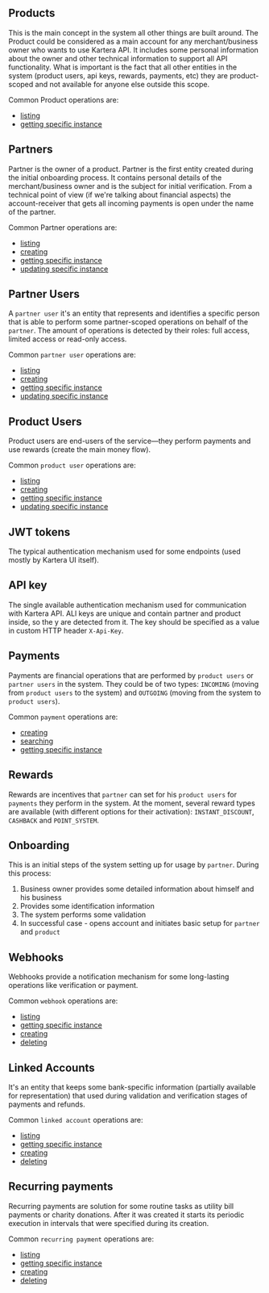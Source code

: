 ## Products

This is the main concept in the system all other things are built around. The Product could be 
considered as a main account for any merchant/business owner who wants to use Kartera API. It
includes some personal information about the owner and other technical information to support
all API functionality. What is important is the fact that all other entities in the system 
(product users, api keys, rewards, payments, etc) they are product-scoped and not available for
anyone else outside this scope.

Common Product operations are:

- [listing](open-api.md#get-v1products)
- [getting specific instance](open-api.md#get-v1productsid)

## Partners

Partner is the owner of a product. Partner is the first entity created during the initial onboarding process.
It contains personal details of the merchant/business owner and is the subject for initial verification.
From a technical point of view (if we're talking about financial aspects) the account-receiver that gets
all incoming payments is open under the name of the partner.  


Common Partner operations are:

- [listing](open-api.md#get-v1partners)
- [creating](open-api.md#post-v1partners)
- [getting specific instance](open-api.md#get-v1partnersid)
- [updating specific instance](open-api.md#patch-v1partnersid)

## Partner Users

A `partner user` it's an entity that represents and identifies a specific person that is able to perform some
partner-scoped operations on behalf of the `partner`. The amount of operations is detected by their roles: full access,
limited access or read-only access.


Common `partner user` operations are:

- [listing](open-api.md#get-v1partner_users)
- [creating](open-api.md#post-v1partner_users)
- [getting specific instance](open-api.md#get-v1partner_usersid)
- [updating specific instance](open-api.md#patch-v1partner_usersid)

## Product Users

Product users are end-users of the service—they perform payments and use rewards (create the main money flow).

Common `product user` operations are:

- [listing](open-api.md#get-v1partners)
- [creating](open-api.md#post-v1partners)
- [getting specific instance](open-api.md#get-v1partnersid)
- [updating specific instance](open-api.md#patch-v1partnersid)

## JWT tokens

The typical authentication mechanism used for some endpoints (used mostly by Kartera UI itself).

## API key

The single available authentication mechanism used for communication with Kartera API. 
ALl keys are unique and contain partner and product inside, so the y are detected from it.
The key should be specified as a value in custom HTTP header `X-Api-Key`.

## Payments

Payments are financial operations that are performed by `product users` or `partner users` in the system.
They could be of two types: `INCOMING` (moving from `product users` to the system) and `OUTGOING` (moving
from the system to `product users`).

Common `payment` operations are:

- [creating](open-api.md#post-v1payments)
- [searching](open-api.md#post-v1paymentssearch)
- [getting specific instance](open-api.md#get-v1paymentsid)

## Rewards

Rewards are incentives that `partner` can set for his `product users` for `payments` they perform in the system.
At the moment, several reward types are available (with different options for their activation): `INSTANT_DISCOUNT`,
`CASHBACK` and `POINT_SYSTEM`.

## Onboarding

This is an initial steps of the system setting up for usage by `partner`. During this process:

1. Business owner provides some detailed information about himself and his business
2. Provides some identification information
3. The system performs some validation
4. In successful case - opens account and initiates basic setup for `partner` and `product`

## Webhooks

Webhooks provide a notification mechanism for some long-lasting operations like verification or payment.

Common `webhook` operations are:

- [listing](open-api.md#get-v1webhooks)
- [getting specific instance](open-api.md#get-v1webhooksid)
- [creating](open-api.md#post-v1webhooks)
- [deleting](open-api.md#delete-v1webhooksid)


## Linked Accounts

It's an entity that keeps some bank-specific information (partially available for representation) that used 
during validation and verification stages of payments and refunds.

Common `linked account` operations are:

- [listing](open-api.md#get-v1linked_accounts)
- [getting specific instance](open-api.md#get-v1linked_accountsid)
- [creating](open-api.md#post-v1linked_accounts)
- [deleting](open-api.md#delete-v1linked_accountsid)
  
 
## Recurring payments

Recurring payments are solution for some routine tasks as utility bill payments or charity donations.
After it was created it starts its periodic execution in intervals that were specified during its creation. 

Common `recurring payment` operations are:

- [listing](open-api.md#get-v1recurring_payments)
- [getting specific instance](open-api.md#get-v1recurring_paymentsid)
- [creating](open-api.md#post-v1recurring_payments)
- [deleting](open-api.md#delete-v1recurring_paymentsid)
  
